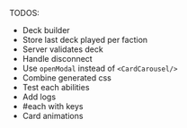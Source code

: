 TODOS:
- Deck builder
- Store last deck played per faction
- Server validates deck
- Handle disconnect
- Use `openModal` instead of `<CardCarousel/>`
- Combine generated css
- Test each abilities
- Add logs
- #each with keys
- Card animations
